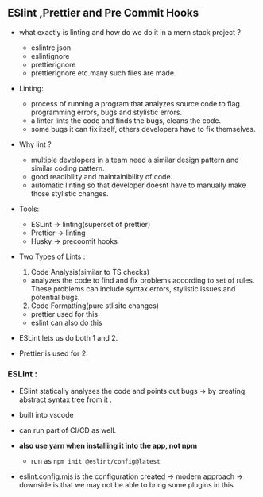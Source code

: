 ## ESlint ,Prettier and Pre Commit Hooks

- what exactly is linting and how do we do it in a mern stack project ?

  - eslintrc.json
  - eslintignore
  - prettierignore
  - prettierignore
    etc.many such files are made.

- Linting:

  - process of running a program that analyzes source code to flag programming errors, bugs and stylistic errors.
  - a linter lints the code and finds the bugs, cleans the code.
  - some bugs it can fix itself, others developers have to fix themselves.

- Why lint ?

  - multiple developers in a team need a similar design pattern and similar coding pattern.
  - good readibility and maintainibility of code.
  - automatic linting so that developer doesnt have to manually make those stylistic changes.

- Tools:

  - ESLint -> linting(superset of prettier)
  - Prettier -> linting
  - Husky -> precoomit hooks

- Two Types of Lints :

  1. Code Analysis(similar to TS checks)

  - analyzes the code to find and fix problems according to set of rules. These problems can include syntax errors, stylistic issues and potential bugs.

  2. Code Formatting(pure stlisitc changes)

  - prettier used for this
  - eslint can also do this

- ESLint lets us do both 1 and 2.
- Prettier is used for 2.

### ESLint :

- ESlint statically analyses the code and points out bugs -> by creating abstract syntax tree from it .
- built into vscode
- can run part of CI/CD as well.

- **also use yarn when installing it into the app, not npm**

  - run as `npm init @eslint/config@latest`

- eslint.config.mjs is the configuration created -> modern approach -> downside is that we may not be able to bring some plugins in this
